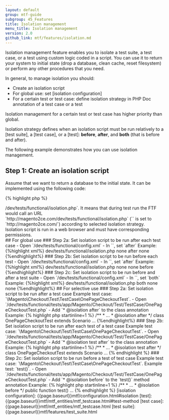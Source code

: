 ```yaml
---
layout: default
group: mtf-guide
subgroup: 45_Features
title: Isolation management
menu_title: Isolation management
version: 2.0
github_link: mtf/features/isolation.md
---
```


Isolation management feature enables you to isolate a test suite, a test case, or a test using custom logic coded in a script. You can use it to return your system to initial state (drop a database, clean cache, reset filesystem) or perform any other procedures that you need.

In general, to manage isolation you should:

 - Create an isolation script
 - For global use: set [isolation configuration] 
 - For a certain test or test case: define isolation strategy in PHP Doc annotation of a test case or a test
 
<div class="bs-callout bs-callout-warning" markdown="1">
Isolation management for a certain test or test case has higher priority than global.
</div>
 
Isolation strategy defines when an isolation script must be run relatively to a [test suite], a [test case], or a [test]: **before**, **after**, and **both** (that is before and after).

The following example demonstrates how you can use isolation management.

## Step 1: Create an isolation script

Assume that we want to return a database to the initial state. It can be implemented using the following code:

{% highlight php %}
<?php
exec('mysql -umagento -pmagento -e"DROP DATABASE magento; CREATE DATABASE magento CHARACTER SET utf8;"');
exec('mysql -umagento -pmagento magento < /var/www/magento/magento.dump.sql');
{% endhighlight %}

By default, [isolation configuration] points to `dev/tests/functional/isolation.php` that's why we can simply add our code to `<magento root dir>/dev/tests/functional/isolation.php`. It means that during test run the FTF would call an URL `http://magento2ce.com/dev/tests/functional/isolation.php` (`<baseUrl>` is set to `http://magento2ce.com/`) according to selected isolation strategy.

<div class="bs-callout bs-callout-warning" markdown="1">
Isolation script is run in a web browser and must have corresponding permissions.
</div>

## For global use

### Step 2a: Set isolation script to be run after each test case

- Open `<magento root dir>/dev/tests/functional/config.xml`
- In `<isolation>`, set `<testCase>after</testCase>`

Example:

{%highlight xml%}
<isolation>
    <resetUrlPath>dev/tests/functional/isolation.php</resetUrlPath>
    <testSuite>none</testSuite>
    <testCase>after</testCase>
    <test>none</test>
</isolation>
{%endhighlight%}

### Step 2b: Set isolation script to be run before each test

- Open `<magento root dir>/dev/tests/functional/config.xml`
- In `<isolation>`, set `<test>after</test>`

Example:

{%highlight xml%}
<isolation>
    <resetUrlPath>dev/tests/functional/isolation.php</resetUrlPath>
    <testSuite>none</testSuite>
    <testCase>none</testCase>
    <test>before</test>
</isolation>
{%endhighlight%}

### Step 2c: Set isolation script to be run before and after a test suite

- Open `<magento root dir>/dev/tests/functional/config.xml`
- In `<isolation>`, set `<testSuite>both</testSuite>`

Example:

{%highlight xml%}
<isolation>
    <resetUrlPath>dev/tests/functional/isolation.php</resetUrlPath>
    <testSuite>both</testSuite>
    <testCase>none</testCase>
    <test>none</test>
</isolation>
{%endhighlight%}

## For selective use

### Step 2a: Set isolation script to be run after a test case

Example test case: `\Magento\Checkout\Test\TestCase\OnePageCheckoutTest`.

- Open `<magento root dir>/dev/tests/functional/tests/app/Magento/Checkout/Test/TestCase/OnePageCheckoutTest.php`
- Add `* @isolation after` to the class annotation

Example:

{% highlight php startinline=1 %}
/**
 * ...
 * @isolation after
 */
class OnePageCheckoutTest extends Scenario
...
{%endhighlight%}

### Step 2b: Set isolation script to be run after each test of a test case

Example test case: `\Magento\Checkout\Test\TestCase\OnePageCheckoutTest`.

- Open `<magento root dir>/dev/tests/functional/tests/app/Magento/Checkout/Test/TestCase/OnePageCheckoutTest.php`
- Add `* @isolation test after` to the class annotation

Example:

{% highlight php startinline=1 %}
/**
 * ...
 * @isolation test after
 */
class OnePageCheckoutTest extends Scenario
...
{% endhighlight %}

### Step 2c: Set isolation script to be run before a test of test case

Example test case: `\Magento\Checkout\Test\TestCase\OnePageCheckoutTest`.
Example test: `test()`.

- Open `<magento root dir>/dev/tests/functional/tests/app/Magento/Checkout/Test/TestCase/OnePageCheckoutTest.php`
- Add `* @isolation before` to the `test()` method annotation

Example:

{% highlight php startinline=1 %}

    /**
     * ...
     * @isolation before
     */
    public function test()
    ...
{% endhighlight %}

<!-- LINK DEFINITIONS -->

[isolation configuration]: {{page.baseurl}}mtf/configuration.html#isolation
[test]: {{page.baseurl}}mtf/mtf_entities/mtf_testcase.html#test-method
[test case]: {{page.baseurl}}mtf/mtf_entities/mtf_testcase.html
[test suite]: {{page.baseurl}}mtf/features/test_suite.html
